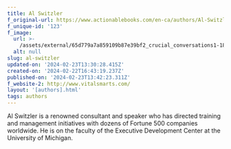```yaml
---
title: Al Switzler
f_original-url: https://www.actionablebooks.com/en-ca/authors/Al-Switzler/
f_unique-id: '123'
f_image:
  url: >-
    /assets/external/65d779a7a859109b87e39bf2_crucial_conversations1-180x213.jpeg
  alt: null
slug: al-switzler
updated-on: '2024-02-23T13:30:28.415Z'
created-on: '2024-02-22T16:43:19.237Z'
published-on: '2024-02-23T13:42:23.311Z'
f_website-2: http://www.vitalsmarts.com/
layout: '[authors].html'
tags: authors
---
```


Al Switzler is a renowned consultant and speaker who has directed training and management initiatives with dozens of Fortune 500 companies worldwide. He is on the faculty of the Executive Development Center at the University of Michigan.
